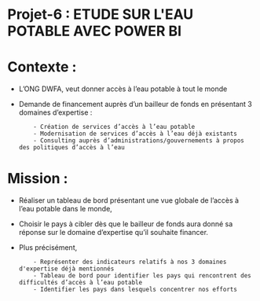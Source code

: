 # Projet-6 : ETUDE SUR L'EAU POTABLE AVEC POWER BI

# Contexte :

- L’ONG DWFA, veut donner accès à l’eau potable à tout le monde
- Demande de financement auprès d’un bailleur de fonds en présentant 3 domaines d’expertise :
  
          - Création de services d’accès à l’eau potable 
          - Modernisation de services d’accès à l’eau déjà existants 
          - Consulting auprès d’administrations/gouvernements à propos des politiques d’accès à l’eau

# Mission :

- Réaliser un tableau de bord présentant une vue globale de l’accès à l’eau potable dans le monde,
- Choisir le pays à cibler dès que le bailleur de fonds aura donné sa réponse sur le domaine d’expertise qu’il souhaite financer.
- Plus précisément,
  
          - Représenter des indicateurs relatifs à nos 3 domaines d'expertise déjà mentionnés
          - Tableau de bord pour identifier les pays qui rencontrent des difficultés d’accès à l’eau potable
          - Identifier les pays dans lesquels concentrer nos efforts



